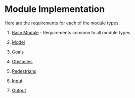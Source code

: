 
# Module Implementation

Here are the requirements for each of the module types.

1. [Base Module](./implementation/module.md) - Requirements common to all module types

2. [Model](./implementation/model.md)

3. [Goals](./implementation/goals.md)

4. [Obstacles](./implementation/obstacles.md)

5. [Pedestrians](./implementation/pedestrians.md)

6. [Input](./implementation/input.md)

7. [Output](./implementation/output.md)
